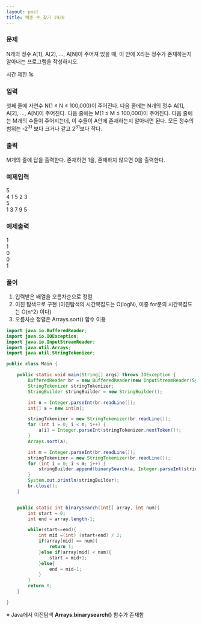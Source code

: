 ```yaml
---
layout: post
title: 백준 수 찾기 1920
---
```


### 문제
N개의 정수 A[1], A[2], …, A[N]이 주어져 있을 때, 이 안에 X라는 정수가 존재하는지 알아내는 프로그램을 작성하시오.

시간 제한 1s

### 입력
첫째 줄에 자연수 N(1 ≤ N ≤ 100,000)이 주어진다. 다음 줄에는 N개의 정수 A[1], A[2], …, A[N]이 주어진다. 다음 줄에는 M(1 ≤ M ≤ 100,000)이 주어진다. 다음 줄에는 M개의 수들이 주어지는데, 이 수들이 A안에 존재하는지 알아내면 된다. 모든 정수의 범위는 -2<sup>31</sup> 보다 크거나 같고 2<sup>31</sup>보다 작다.

### 출력
M개의 줄에 답을 출력한다. 존재하면 1을, 존재하지 않으면 0을 출력한다.

### 예제입력
5  
4 1 5 2 3  
5  
1 3 7 9 5

### 예제출력
1  
1  
0  
0  
1  

### 풀이
1. 입력받은 배열을 오름차순으로 정렬
2. 이진 탐색으로 구현 (이진탐색의 시간복잡도는 O(logN), 이중 for문의 시간복잡도는 O(n^2) 이다)
3. 오름차순 정렬은 Arrays.sort() 함수 이용   

~~~java
import java.io.BufferedReader;
import java.io.IOException;
import java.io.InputStreamReader;
import java.util.Arrays;
import java.util.StringTokenizer;

public class Main {

    public static void main(String[] args) throws IOException {
        BufferedReader br = new BufferedReader(new InputStreamReader(System.in));
        StringTokenizer stringTokenizer;
        StringBuilder stringBuilder = new StringBuilder();

        int n = Integer.parseInt(br.readLine());
        int[] a = new int[n];

        stringTokenizer = new StringTokenizer(br.readLine());
        for (int i = 0; i < n; i++) {
            a[i] = Integer.parseInt(stringTokenizer.nextToken());
        }
        Arrays.sort(a);

        int m = Integer.parseInt(br.readLine());
        stringTokenizer = new StringTokenizer(br.readLine());
        for (int i = 0; i < m; i++) {
            stringBuilder.append(binarySearch(a, Integer.parseInt(stringTokenizer.nextToken()))).append("\n");
        }
        System.out.println(stringBuilder);
        br.close();
    }


    public static int binarySearch(int[] array, int num){
        int start = 0;
        int end = array.length-1;

        while(start<=end){
            int mid =(int) (start+end) / 2;
            if(array[mid] == num){
                return 1;
            }else if(array[mid] < num){
                start = mid+1;
            }else{
                end = mid-1;
            }
        }
        return 0;
    }

}
~~~

※ Java에서 이진탐색 __Arrays.binarysearch()__ 함수가 존재함
